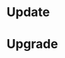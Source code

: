 <!-- TITLE: VisionR Manager-->
<!-- SUBTITLE: Verwaltung von mehreren Instanzen im VisionR Manager -->

# Update

# Upgrade